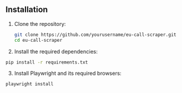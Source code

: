 ## Installation

1. Clone the repository:

   ```bash
   git clone https://github.com/yourusername/eu-call-scraper.git
   cd eu-call-scraper
   ```
2. Install the required dependencies:

  ```bash
  pip install -r requirements.txt
  ```
3. Install Playwright and its required browsers:

  ```bash
  playwright install
  ```
